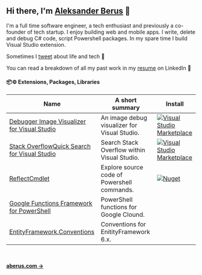 ## Hi there, I'm [Aleksander Berus](https://aberus.com/) 🦁

I'm a full time software engineer, a tech enthusiast and previously a co-founder of tech startup. 
I enjoy building web and mobile apps. I write, delete and debug C# code, script Powershell packages. In my spare time I build Visual Studio extension.
 

Sometimes I [tweet](https://twitter.com/aberus) about life and tech 💬

You can read a breakdown of all my past work in my [resume](https://www.linkedin.com/in/aberus/) on LinkedIn 💼




#### 📦⚙️ Extensions, Packages, Libraries

| Name                 | A short summary                              | Install   |
| -------------------- | -------------------------------------------- | --------- |
| [Debugger Image Visualizer for Visual Studio](https://github.com/aberus/ImageVisualizer) |  An image debug visualizer for Visual Studio.  | [![Visual Studio Marketplace](https://img.shields.io/visual-studio-marketplace/v/AleksanderBerus.DebuggerImageVisualizerPreview)](https://marketplace.visualstudio.com/items?itemName=AleksanderBerus.DebuggerImageVisualizerPreview) |
| [Stack OverflowQuick Search for Visual Studio](https://github.com/aberus/StackOverflowQuickLaunch) | Search Stack Overflow within Visual Studio. | [![Visual Studio Marketplace](https://img.shields.io/visual-studio-marketplace/v/AleksanderBerus.StackOverflowQuickLaunchSearchProvider)](https://marketplace.visualstudio.com/items?itemName=AleksanderBerus.StackOverflowQuickLaunchSearchProvider) | 
| [ReflectCmdlet](https://github.com/aberus/ReflectCmdlet) | Explore source code of Powershell commands. | [![Nuget](https://img.shields.io/powershellgallery/v/ReflectCmdlet)](https://www.powershellgallery.com/packages/ReflectCmdlet/) |
| [Google Functions Framework for PowerShell](https://github.com/aberus/gcloud-functions-framework-powershell) | PowerShell functions for Google Clound. |  |
| [EntityFramework.Conventions](https://github.com/aberus/ef6.extensions)   | Conventions for EnitityFramework 6.x.  |  | 


<br>

**[aberus.com →](https://aberus.com/)**

<!--
**aberus/aberus** is a ✨ _special_ ✨ repository because its `README.md` (this file) appears on your GitHub profile.
-->
